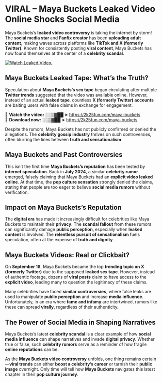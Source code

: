 # VIRAL – Maya Buckets Leaked Video Online Shocks Social Media 

Maya Buckets’s **leaked video controversy** is taking the internet by storm! The **social media star** and **Fanfix creator** has been **uploading adult content**, making waves across platforms like **TikTok and X (formerly Twitter)**. Known for consistently posting **viral content**, Maya Buckets has now found themselves at the center of a **celebrity scandal**.  

[![Watch Leaked Video.](https://miro.medium.com/v2/resize:fit:828/format:webp/1*cilzJN44JGOrTw9NJCrNHA.gif "Watch Leaked Video")](https://2k25fun.com/maya-buckets)

## **Maya Buckets Leaked Tape: What’s the Truth?**  
Speculation about **Maya Buckets’s sex tape** began circulating after multiple **Twitter trends** suggested that the video was available online. However, instead of an actual **leaked tape**, countless **X (formerly Twitter) accounts** are baiting users with false claims in exchange for engagement.  

🔹 **Watch the video:** ░░▒▓██ ➤ https://2k25fun.com/maya-buckets  
🔹 **Download now:** ░░▒▓██ ➤ https://2k25fun.com/maya-buckets  

Despite the rumors, Maya Buckets has not publicly confirmed or denied the allegations. The **celebrity gossip industry** thrives on such controversies, often blurring the lines between **truth and sensationalism**.  

## **Maya Buckets and Past Controversies**  
This isn’t the first time **Maya Buckets’s reputation** has been tested by **internet speculation**. Back in **July 2024**, a similar **celebrity rumor** emerged, falsely claiming that Maya Buckets had an **explicit video leaked online**. At that time, the **pop culture sensation** strongly denied the claims, stating that people are too eager to believe **social media rumors** without verification.  

## **Impact on Maya Buckets’s Reputation**  
The **digital era** has made it increasingly difficult for celebrities like Maya Buckets to maintain their **privacy**. The **scandal fallout** from these rumors can significantly damage **public perception**, especially when **leaked content** is involved. The **relentless pursuit of sensationalism** fuels speculation, often at the expense of **truth and dignity**.  

## **Maya Buckets Videos: Real or Clickbait?**  
On **September 16**, Maya Buckets became the top **trending topic on X (formerly Twitter)** due to the supposed **leaked sex tape**. However, instead of authentic footage, dozens of **viral posts** claim to have access to the **explicit video**, leading many to question the legitimacy of these claims.  

Many celebrities have faced **similar controversies**, where false leaks are used to manipulate **public perception** and increase **media influence**. Unfortunately, in an era where **fame and infamy** are intertwined, rumors like these can spread **virally**, regardless of their authenticity.  

## **The Power of Social Media in Shaping Narratives**  
Maya Buckets’s latest **celebrity scandal** is a clear example of how **social media influence** can shape narratives and invade **digital privacy**. Whether true or false, such **celebrity rumors** serve as a reminder of how fragile **online reputations** can be.  

As the **Maya Buckets video controversy** unfolds, one thing remains certain—**viral trends** can either **boost a celebrity’s career** or tarnish their **public image** overnight. Only time will tell how **Maya Buckets** navigates this latest chapter in their **pop culture journey**. 